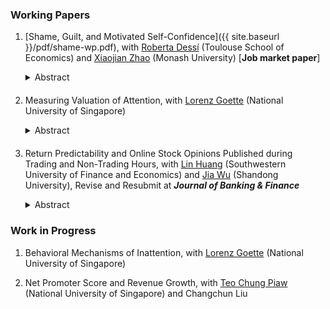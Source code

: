 ### Working Papers

1. [Shame, Guilt, and Motivated Self-Confidence]({{ site.baseurl }}/pdf/shame-wp.pdf), with [Roberta Dessí](https://sites.google.com/view/robertadessi/home) (Toulouse School of Economics) and [Xiaojian Zhao](https://sites.google.com/site/xjzhao81) (Monash University) [**Job market paper**]
    <details style="margin-bottom: 20px">
        <summary style="display:list-item; cursor:pointer;">Abstract</summary>
        <blockquote>
            The available evidence from anthropology, economics, and psychology suggests that sensitivity to the emotions of shame and guilt varies across cultures.
            So does (over)confidence in ability and skills.
            Is there a connection between these observations?
            We address this question theoretically and empirically.
            We find significant evidence, consistent with our model, of a negative relationship between the cultural importance of shame relative to guilt and individual confidence.
            The relationship holds across countries, and for U.S. immigrants relative to their culture of origin.
        </blockquote>
    </details>

2. Measuring Valuation of Attention, with [Lorenz Goette](https://fass.nus.edu.sg/ecs/people/lorenz-goette/) (National University of Singapore)
    <details style="margin-bottom: 20px">
        <summary style="display:list-item; cursor:pointer;">Abstract</summary>
        <blockquote>
            Do people value their attention optimally?
            Existing findings suggest that individuals systematically undervalue by how much attention-increasing technologies, in particular reminders, can boost their chance of completing future tasks.
            In a theory-driven experiment, we revisit this question and measure individuals' valuation of reminders by probability equivalent that is completely free from risk preference.
            We find that individuals are still revealed to not fully appreciate the effectiveness of reminders, even after ruling out risk aversion and probability weighting.
        </blockquote>
    </details>

3. Return Predictability and Online Stock Opinions Published during Trading and Non-Trading Hours, with [Lin Huang](https://riem.swufe.edu.cn/info/1051/1457.htm) (Southwestern University of Finance and Economics) and [Jia Wu](https://jiawu1881.weebly.com) (Shandong University), Revise and Resubmit at ***Journal of Banking & Finance***
    <details style="margin-bottom: 20px">
        <summary style="display:list-item; cursor:pointer;">Abstract</summary>
        <blockquote>
            This study analyzes the impact of trading- and non-trading-hour opinions on returns using data collected from an online stock forum in China.
            We find that non-trading-hour opinions have a stronger influence on returns than trading-hour opinions.
            However, a return reversal is observed during the subsequent trading periods based on non-trading-hour opinions, suggesting a tug-of-war between individual investors and arbitrageurs.
            Additionally, the effect of non-trading-hour opinions on returns is higher when firms announce important events overnight. These opinions also attract more investor attention.
            We propose that the announcement of such events exposes investors to high levels of uncertainty, leading them to seek advice through online forums.
            Our analysis suggests that investor sentiment and value-relevant information contained in online articles are likely factors that contribute to the return predictability of these opinions.
        </blockquote>
    </details>

### Work in Progress

1. Behavioral Mechanisms of Inattention, with [Lorenz Goette](https://fass.nus.edu.sg/ecs/people/lorenz-goette/) (National University of Singapore)

2. Net Promoter Score and Revenue Growth, with [Teo Chung Piaw](https://www.teochungpiaw.com/) (National University of Singapore) and Changchun Liu

<!---
(### Manuscript)

Opinion Evolution on Spatial-Social Networks: Based on Ising Model (in Chinese), undergraduate thesis in physics, May 2017
--->